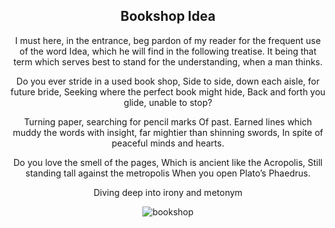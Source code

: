 <div align="center">

## Bookshop Idea

I must here, in the entrance, beg pardon of my reader for the frequent use of the word Idea,
which he will find in the following treatise. 
It being that term which serves best to stand 
for the understanding, when a man thinks.

Do you ever stride in a used book shop,
Side to side, down each aisle, for future bride,
Seeking where the perfect book might hide,
Back and forth you glide, unable to stop?

Turning paper, searching for pencil marks
Of past. Earned lines which muddy the words 
with insight, far mightier than shinning swords,
In spite of peaceful minds and hearts.

Do you love the smell of the pages,
Which is ancient like the Acropolis,
Still standing tall against the metropolis
When you open Plato’s Phaedrus.

Diving deep into irony and metonym


<div style="display: flex; align-items: center; justify-content: center; max-width: 100%;">
    <img src="/writing/images/bookshop.png" alt="bookshop" style="max-width: 100%; max-height: 100%;">
</div>